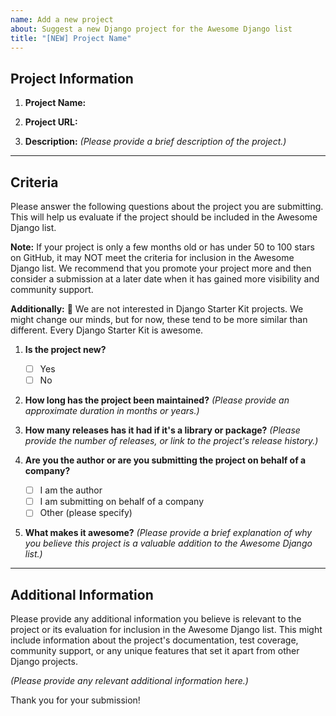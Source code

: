 ```yaml
---
name: Add a new project
about: Suggest a new Django project for the Awesome Django list
title: "[NEW] Project Name"
---
```


## Project Information

1. **Project Name:**

2. **Project URL:**

3. **Description:**
   _(Please provide a brief description of the project.)_

----

## Criteria

Please answer the following questions about the project you are submitting. This will help us evaluate if the project should be included in the Awesome Django list.

**Note:** If your project is only a few months old or has under 50 to 100 stars on GitHub, it may NOT meet the criteria for inclusion in the Awesome Django list. We recommend that you promote your project more and then consider a submission at a later date when it has gained more visibility and community support.

**Additionally:** 🙅 We are not interested in Django Starter Kit projects. We might change our minds, but for now, these tend to be more similar than different. Every Django Starter Kit is awesome.

1. **Is the project new?**
   - [ ] Yes
   - [ ] No

2. **How long has the project been maintained?**
   _(Please provide an approximate duration in months or years.)_

3. **How many releases has it had if it's a library or package?**
   _(Please provide the number of releases, or link to the project's release history.)_

4. **Are you the author or are you submitting the project on behalf of a company?**
   - [ ] I am the author
   - [ ] I am submitting on behalf of a company
   - [ ] Other (please specify)

5. **What makes it awesome?**
   _(Please provide a brief explanation of why you believe this project is a valuable addition to the Awesome Django list.)_

----

## Additional Information

Please provide any additional information you believe is relevant to the project or its evaluation for inclusion in the Awesome Django list. This might include information about the project's documentation, test coverage, community support, or any unique features that set it apart from other Django projects.

_(Please provide any relevant additional information here.)_

Thank you for your submission!
